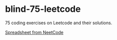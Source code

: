 blind-75-leetcode
==========

75 coding exercises on Leetcode and their solutions.

[Spreadsheet from NeetCode](https://docs.google.com/spreadsheets/u/0/d/1A2PaQKcdwO_lwxz9bAnxXnIQayCouZP6d-ENrBz_NXc/htmlview?fbclid=IwAR1Sr27k81LLB3JDUtAsl1c9roDoMEH0X0D21wpeKTTzcZ4QDk1c1UApqes)
